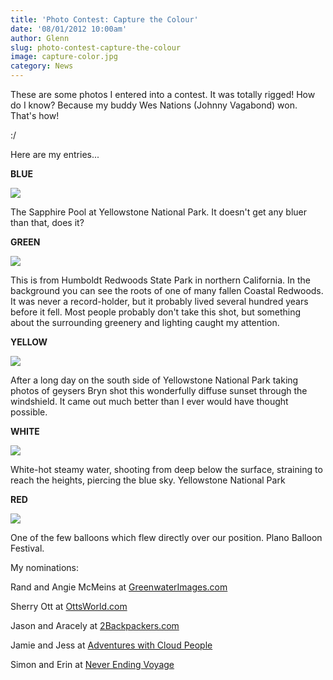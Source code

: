 ```yaml
---
title: 'Photo Contest: Capture the Colour'
date: '08/01/2012 10:00am'
author: Glenn
slug: photo-contest-capture-the-colour
image: capture-color.jpg
category: News
---
```

These are some photos I entered into a contest. It was totally rigged! How do I know? Because my buddy Wes Nations (Johnny Vagabond) won. That's how!

:/

Here are my entries...

**BLUE**


![](http://farm9.staticflickr.com/8004/7694632848_49910a0b08_b.jpg)

The Sapphire Pool at Yellowstone National Park. It doesn't get any bluer than that, does it?

**GREEN**

![](http://farm9.staticflickr.com/8146/7694631318_0a8b693f18_b.jpg)

This is from Humboldt Redwoods State Park in northern California. In the background you can see the roots of one of many fallen Coastal Redwoods. It was never a record-holder, but it probably lived several hundred years before it fell. Most people probably don't take this shot, but something about the surrounding greenery and lighting caught my attention.

**YELLOW**

![](http://farm9.staticflickr.com/8019/7694632036_a445d203cd_b.jpg)

After a long day on the south side of Yellowstone National Park taking photos of geysers Bryn shot this wonderfully diffuse sunset through the windshield. It came out much better than I ever would have thought possible.

**WHITE**

![](http://farm9.staticflickr.com/8427/7694630174_fe3190ed51_b.jpg)

  White-hot steamy water, shooting from deep below the surface, straining to reach the heights, piercing the blue sky. Yellowstone National Park

**RED**

![](http://farm9.staticflickr.com/8150/7694904508_44ff217e4f_b.jpg)

  One of the few balloons which flew directly over our position. Plano Balloon Festival.

My nominations:

Rand and Angie McMeins at [GreenwaterImages.com][7]

Sherry Ott at [OttsWorld.com][8]

Jason and Aracely at [2Backpackers.com][9]

Jamie and Jess at [Adventures with Cloud People][10]

Simon and Erin at [Never Ending Voyage][11]

[1]: http://blog.kenkaminesky.com/
[2]: http://www.canvas-of-light.com/
[3]: http://www.insidethetravellab.com/
[4]: http://theplanetd.com/
[5]: http://almostfearless.com
[6]: http://www.travelsupermarket.com/
[7]: http://greenwaterimages.com
[8]: http://www.ottsworld.com/
[9]: http://2backpackers.com
[10]: http://www.cloudpeopleadventures.com/
[11]: http://neverendingvoyage.com